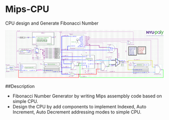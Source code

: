 # Mips-CPU
CPU design and Generate Fibonacci Number

![Image of cpu](https://github.com/qyyMriel/Mips-CPU/blob/master/src/mips_ss_v2_sch.gif)


##Description
* Fibonacci Number Generator by writing  Mips assempbly code based on simple CPU.
* Design the CPU by add components to implement Indexed, Auto Increment, Auto Decrement addressing modes to simple CPU.
